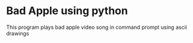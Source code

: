 <h1>Bad Apple using python</h1>

<p>This program plays bad apple video song in command prompt using ascii drawings</p>
